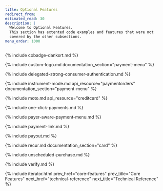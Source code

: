 ```yaml
---
title: Optional Features
redirect_from:
estimated_read: 30
description: |
  Welcome to Optional Features.
  This section has extented code examples and features that were not
  covered by the other subsections.
menu_order: 1000
---
```


{% include cobadge-dankort.md %}

{% include custom-logo.md documentation_section="payment-menu" %}

{% include delegated-strong-consumer-authentication.md %}

{% include instrument-mode.md api_resource="paymentorders"
documentation_section="payment-menu" %}

{% include moto.md api_resource="creditcard" %}

{% include one-click-payments.md %}

{% include payer-aware-payment-menu.md %}

{% include payment-link.md %}

{% include payout.md %}

{% include recur.md documentation_section="card" %}

{% include unscheduled-purchase.md %}

{% include verify.md %}

{% include iterator.html prev_href="core-features" prev_title="Core Features"
next_href="technical-reference" next_title="Technical Reference" %}

